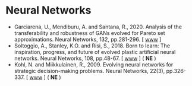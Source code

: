 # Neural Networks

* Garciarena, U., Mendiburu, A. and Santana, R., 2020. Analysis of the transferability and robustness of GANs evolved for Pareto set approximations. Neural Networks, 132, pp.281-296. [ [www](https://www.sciencedirect.com/science/article/abs/pii/S0893608020303269) ]
* Soltoggio, A., Stanley, K.O. and Risi, S., 2018. Born to learn: The inspiration, progress, and future of evolved plastic artificial neural networks. Neural Networks, 108, pp.48-67. [ [www](https://www.sciencedirect.com/science/article/abs/pii/S0893608018302120) ] ( **NE** )
* Kohl, N. and Miikkulainen, R., 2009. Evolving neural networks for strategic decision-making problems. Neural Networks, 22(3), pp.326-337. [ [www](https://www.sciencedirect.com/science/article/pii/S0893608009000379) ] ( **NE** )
